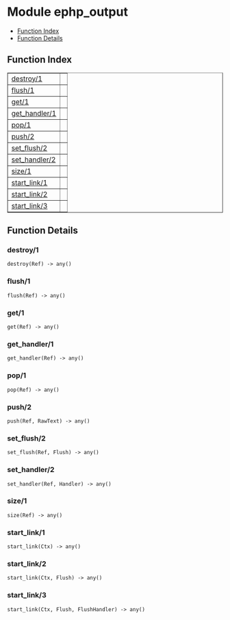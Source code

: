 

# Module ephp_output #
* [Function Index](#index)
* [Function Details](#functions)


<a name="index"></a>

## Function Index ##


<table width="100%" border="1" cellspacing="0" cellpadding="2" summary="function index"><tr><td valign="top"><a href="#destroy-1">destroy/1</a></td><td></td></tr><tr><td valign="top"><a href="#flush-1">flush/1</a></td><td></td></tr><tr><td valign="top"><a href="#get-1">get/1</a></td><td></td></tr><tr><td valign="top"><a href="#get_handler-1">get_handler/1</a></td><td></td></tr><tr><td valign="top"><a href="#pop-1">pop/1</a></td><td></td></tr><tr><td valign="top"><a href="#push-2">push/2</a></td><td></td></tr><tr><td valign="top"><a href="#set_flush-2">set_flush/2</a></td><td></td></tr><tr><td valign="top"><a href="#set_handler-2">set_handler/2</a></td><td></td></tr><tr><td valign="top"><a href="#size-1">size/1</a></td><td></td></tr><tr><td valign="top"><a href="#start_link-1">start_link/1</a></td><td></td></tr><tr><td valign="top"><a href="#start_link-2">start_link/2</a></td><td></td></tr><tr><td valign="top"><a href="#start_link-3">start_link/3</a></td><td></td></tr></table>


<a name="functions"></a>

## Function Details ##

<a name="destroy-1"></a>

### destroy/1 ###

`destroy(Ref) -> any()`


<a name="flush-1"></a>

### flush/1 ###

`flush(Ref) -> any()`


<a name="get-1"></a>

### get/1 ###

`get(Ref) -> any()`


<a name="get_handler-1"></a>

### get_handler/1 ###

`get_handler(Ref) -> any()`


<a name="pop-1"></a>

### pop/1 ###

`pop(Ref) -> any()`


<a name="push-2"></a>

### push/2 ###

`push(Ref, RawText) -> any()`


<a name="set_flush-2"></a>

### set_flush/2 ###

`set_flush(Ref, Flush) -> any()`


<a name="set_handler-2"></a>

### set_handler/2 ###

`set_handler(Ref, Handler) -> any()`


<a name="size-1"></a>

### size/1 ###

`size(Ref) -> any()`


<a name="start_link-1"></a>

### start_link/1 ###

`start_link(Ctx) -> any()`


<a name="start_link-2"></a>

### start_link/2 ###

`start_link(Ctx, Flush) -> any()`


<a name="start_link-3"></a>

### start_link/3 ###

`start_link(Ctx, Flush, FlushHandler) -> any()`


